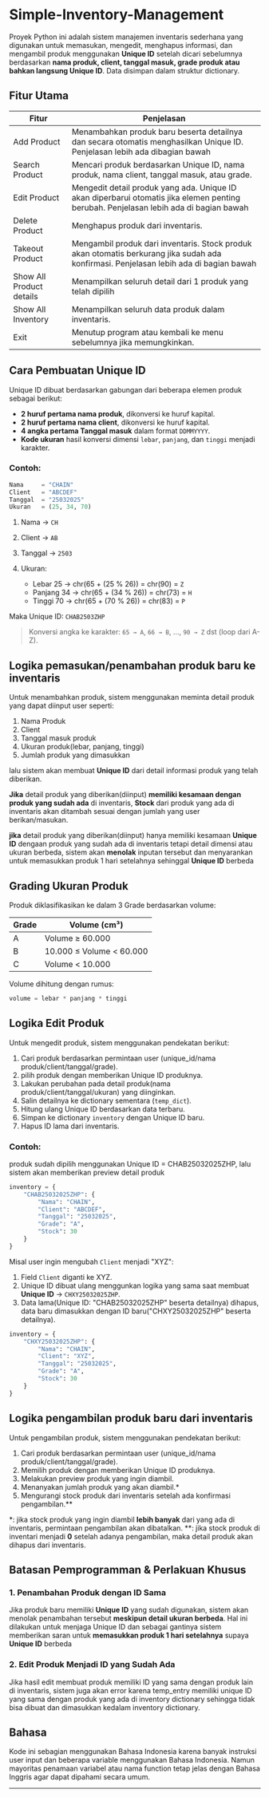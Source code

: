 # Simple-Inventory-Management

Proyek Python ini adalah sistem manajemen inventaris sederhana yang digunakan untuk memasukan, mengedit, menghapus informasi, dan mengambil produk menggunakan **Unique ID** setelah dicari sebelumnya berdasarkan **nama produk, client, tanggal masuk, grade produk atau bahkan langsung Unique ID**. Data disimpan dalam struktur dictionary.

## Fitur Utama

| Fitur                      | Penjelasan                                                                                                                                |
| ----------------------     | ------------------------------------------------------------------------------------------------------------------------------------------|
| Add Product                | Menambahkan produk baru beserta detailnya dan secara otomatis menghasilkan Unique ID. Penjelasan lebih ada dibagian bawah                 |
| Search Product             | Mencari produk berdasarkan Unique ID, nama produk, nama client, tanggal masuk, atau grade.                                                |
| Edit Product               | Mengedit detail produk yang ada. Unique ID akan diperbarui otomatis jika elemen penting berubah. Penjelasan lebih ada di bagian bawah     |
| Delete Product             | Menghapus produk dari inventaris.                                                                                                         |
| Takeout Product            | Mengambil produk dari inventaris. Stock produk akan otomatis berkurang jika sudah ada konfirmasi. Penjelasan lebih ada di bagian bawah |
| Show All Product details   | Menampilkan seluruh detail dari 1 produk yang telah dipilih                                                                               |
| Show All Inventory         | Menampilkan seluruh data produk dalam inventaris.                                                                                         |
| Exit                       | Menutup program atau kembali ke menu sebelumnya jika memungkinkan.                                                                        |

## Cara Pembuatan Unique ID

Unique ID dibuat berdasarkan gabungan dari beberapa elemen produk sebagai berikut:

* **2 huruf pertama nama produk**, dikonversi ke huruf kapital.
* **2 huruf pertama nama client**, dikonversi ke huruf kapital.
* **4 angka pertama Tanggal masuk** dalam format `DDMMYYYY`.
* **Kode ukuran** hasil konversi dimensi `lebar`, `panjang`, dan `tinggi` menjadi karakter.

### Contoh:

```python
Nama     = "CHAIN"
Client   = "ABCDEF"
Tanggal  = "25032025"
Ukuran   = (25, 34, 70)
```

1. Nama → `CH`
2. Client → `AB`
3. Tanggal → `2503`
4. Ukuran:

   * Lebar 25 → chr(65 + (25 % 26)) = chr(90) = `Z`
   * Panjang 34 → chr(65 + (34 % 26)) = chr(73) = `H`
   * Tinggi 70 → chr(65 + (70 % 26)) = chr(83) = `P`

Maka Unique ID: `CHAB2503ZHP`

> Konversi angka ke karakter: `65 → A`, `66 → B`, ..., `90 → Z` dst (loop dari A-Z).

## Logika pemasukan/penambahan produk baru ke inventaris

Untuk menambahkan produk, sistem menggunakan meminta detail produk yang dapat diinput user seperti:

1. Nama Produk
2. Client
3. Tanggal masuk produk
4. Ukuran produk(lebar, panjang, tinggi)
5. Jumlah produk yang dimasukkan

lalu sistem akan membuat **Unique ID** dari detail informasi produk yang telah diberikan.

**Jika** detail produk yang diberikan(diinput) **memiliki kesamaan dengan produk yang sudah ada** di inventaris, **Stock** dari produk yang ada di inventaris akan ditambah sesuai dengan jumlah yang user berikan/masukan.

**jika** detail produk yang diberikan(diinput) hanya memiliki kesamaan **Unique ID** dengaan produk yang sudah ada di inventaris tetapi detail dimensi atau ukuran berbeda, sistem akan **menolak** inputan tersebut dan menyarankan untuk memasukkan produk 1 hari setelahnya sehinggal **Unique ID** berbeda

## Grading Ukuran Produk

Produk diklasifikasikan ke dalam 3 Grade berdasarkan volume:

| Grade | Volume (cm³)             |
| ----- | ------------------------ |
| A     | Volume ≥ 60.000          |
| B     | 10.000 ≤ Volume < 60.000 |
| C     | Volume < 10.000          |

Volume dihitung dengan rumus:

```python
volume = lebar * panjang * tinggi
```

## Logika Edit Produk

Untuk mengedit produk, sistem menggunakan pendekatan berikut:

1. Cari produk berdasarkan permintaan user (unique_id/nama produk/client/tanggal/grade).
2. pilih produk dengan memberikan Unique ID produknya.
3. Lakukan perubahan pada detail produk(nama produk/client/tanggal/ukuran) yang diinginkan.
4. Salin detailnya ke dictionary sementara (`temp_dict`).
5. Hitung ulang Unique ID berdasarkan data terbaru.
6. Simpan ke dictionary `inventory` dengan Unique ID baru.
7. Hapus ID lama dari inventaris.

### Contoh:
produk sudah dipilih menggunakan Unique ID = CHAB25032025ZHP, lalu sistem akan memberikan preview detail produk

```python
inventory = {
    "CHAB25032025ZHP": {
        "Nama": "CHAIN",
        "Client": "ABCDEF",
        "Tanggal": "25032025",
        "Grade": "A",
        "Stock": 30
    }
}
```

Misal user ingin mengubah `Client` menjadi "XYZ":

1. Field `Client` diganti ke XYZ.
2. Unique ID dibuat ulang menggunkan logika yang sama saat membuat **Unique ID** → `CHXY25032025ZHP`.
3. Data lama(Unique ID: "CHAB25032025ZHP" beserta detailnya) dihapus, data baru dimasukkan dengan ID baru("CHXY25032025ZHP" beserta detailnya).

```python
inventory = {
    "CHXY25032025ZHP": {
        "Nama": "CHAIN",
        "Client": "XYZ",
        "Tanggal": "25032025",
        "Grade": "A",
        "Stock": 30
    }
}
```

## Logika pengambilan produk baru dari inventaris

Untuk pengambilan produk, sistem menggunakan pendekatan berikut:

1. Cari produk berdasarkan permintaan user (unique_id/nama produk/client/tanggal/grade).
2. Memilih produk dengan memberikan Unique ID produknya.
3. Melakukan preview produk yang ingin diambil.
4. Menanyakan jumlah produk yang akan diambil.*
5. Mengurangi stock produk dari inventaris setelah ada konfirmasi pengambilan.**

*: jika stock produk yang ingin diambil **lebih banyak** dari yang ada di inventaris, permintaan pengambilan akan dibatalkan.
**: jika stock produk di inventari menjadi **0** setelah adanya pengambilan, maka detail produk akan dihapus dari inventaris.

## Batasan Pemprogramman & Perlakuan Khusus

### 1. Penambahan Produk dengan ID Sama

Jika produk baru memiliki **Unique ID** yang sudah digunakan, sistem akan menolak penambahan tersebut **meskipun detail ukuran berbeda**. Hal ini dilakukan untuk menjaga Unique ID dan sebagai gantinya sistem memberikan
saran untuk **memasukkan produk 1 hari setelahnya** supaya **Unique ID** berbeda

### 2. Edit Produk Menjadi ID yang Sudah Ada

Jika hasil edit membuat produk memiliki ID yang sama dengan produk lain di inventaris, sistem juga akan error karena temp_entry memiliki unique ID yang sama dengan produk yang ada di inventory dictionary sehingga tidak bisa dibuat dan dimasukkan kedalam inventory dictionary.



## Bahasa

Kode ini sebagian menggunakan Bahasa Indonesia karena banyak instruksi user input dan beberapa variable menggunakan Bahasa Indonesia. Namun mayoritas penamaan variabel atau nama function tetap jelas dengan Bahasa Inggris agar dapat dipahami secara umum.

---
